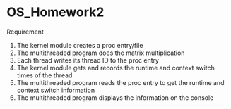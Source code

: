 # OS_Homework2
Requirement  
1. The kernel module creates a proc entry/file  
2. The multithreaded program does the matrix multiplication  
3. Each thread writes its thread ID to the proc entry  
4. The kernel module gets and records the runtime and context switch times of the thread  
5. The multithreaded program reads the proc entry to get the runtime and context switch information  
6. The multithreaded program displays the information on the console  
